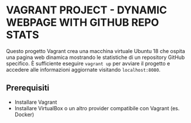 # VAGRANT PROJECT - DYNAMIC WEBPAGE WITH GITHUB REPO STATS

Questo progetto Vagrant crea una macchina virtuale Ubuntu 18 che ospita una pagina web dinamica mostrando le statistiche di un repository GitHub specifico. È sufficiente eseguire `vagrant up` per avviare il progetto e accedere alle informazioni aggiornate visitando `localhost:8080`.

## Prerequisiti

- Installare Vagrant
- Installare VirtualBox o un altro provider compatibile con Vagrant (es. Docker)
